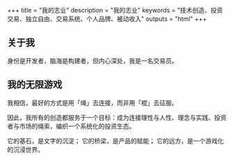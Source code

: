 +++
title = "我的志业"
description = "我的志业"
keywords = "技术创造、投资交易、独立自由、交易系统、个人品牌、被动收入"
outputs = "html"
+++

## 关于我

身份是开发者，脑海是构建者，但内心深处，我是一名交易员。

## 我的无限游戏

我相信，最好的方式是用「绳」去连接，而非用「棍」去征服。

因此，我所有的创造都服务于一个目标：成为连接理性与人性、理念与实践、投资者与市场的绳索，编织一个系统化的投资生态。

它的基石，是文字的沉淀； 它的桥梁，是产品的赋能； 它的远方，是一个游戏化的沉浸世界。
